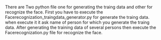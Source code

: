 There are Two python file one for generating the traing data and other for recognize the face.
First you have to execute the Facerecognization_traingdata_generator.py for generate the traing data.
when execute it it ask name of person for which you generate the traing data.
After generating the training data of several persons then execute the Facerecognization.py file for recognize the face.
